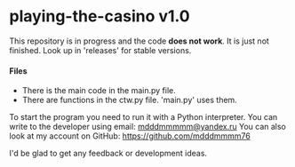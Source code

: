 # playing-the-casino v1.0

This repository is in progress and the code **does not work**.
It is just not finished. Look up in 'releases' for stable versions.

#### Files
 - There is the main code in the main.py file.
 - There are functions in the ctw.py file. 'main.py' uses them.

To start the program you need to run it with a Python interpreter.
You can write to the developer using email: mdddmmmmm@yandex.ru
You can also look at my account on GitHub: https://github.com/mdddmmmm76

I'd be glad to get any feedback or development ideas.
